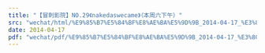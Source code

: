 ```yaml
---
title: "【冒刺影院】NO.29《nakedaswecame》（本周六下午）"
src: "wechat/html/%E9%85%B7%E5%84%BF%E8%AE%BA%E5%9D%9B_2014-04-17_%E3%80%90%E5%86%92%E5%88%BA%E5%BD%B1%E9%99%A2%E3%80%91NO.29%E3%80%8Anakedaswecame%E3%80%8B%EF%BC%88%E6%9C%AC%E5%91%A8%E5%85%AD%E4%B8%8B%E5%8D%88%EF%BC%89.html"
date: 2014-04-17
pdf: "wechat/pdf/%E9%85%B7%E5%84%BF%E8%AE%BA%E5%9D%9B_2014-04-17_%E3%80%90%E5%86%92%E5%88%BA%E5%BD%B1%E9%99%A2%E3%80%91NO.29%E3%80%8Anakedaswecame%E3%80%8B%EF%BC%88%E6%9C%AC%E5%91%A8%E5%85%AD%E4%B8%8B%E5%8D%88%EF%BC%89.pdf"
---
```

